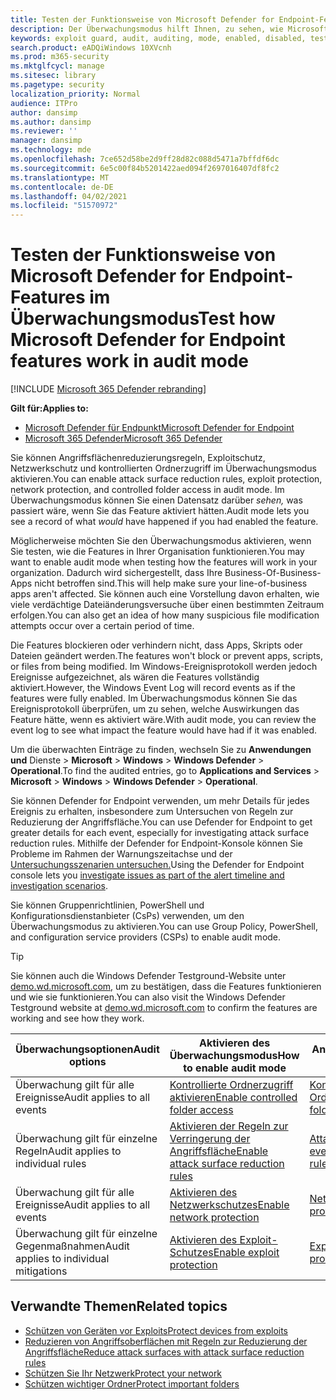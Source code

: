```yaml
---
title: Testen der Funktionsweise von Microsoft Defender for Endpoint-Features im Überwachungsmodus
description: Der Überwachungsmodus hilft Ihnen, zu sehen, wie Microsoft Defender for Endpoint Ihre Geräte schützen würde, wenn sie aktiviert wäre.
keywords: exploit guard, audit, auditing, mode, enabled, disabled, test, demo, evaluate, lab
search.product: eADQiWindows 10XVcnh
ms.prod: m365-security
ms.mktglfcycl: manage
ms.sitesec: library
ms.pagetype: security
localization_priority: Normal
audience: ITPro
author: dansimp
ms.author: dansimp
ms.reviewer: ''
manager: dansimp
ms.technology: mde
ms.openlocfilehash: 7ce652d58be2d9ff28d82c088d5471a7bffdf6dc
ms.sourcegitcommit: 6e5c00f84b5201422aed094f2697016407df8fc2
ms.translationtype: MT
ms.contentlocale: de-DE
ms.lasthandoff: 04/02/2021
ms.locfileid: "51570972"
---
```

# <a name="test-how-microsoft-defender-for-endpoint-features-work-in-audit-mode"></a><span data-ttu-id="10aa5-104">Testen der Funktionsweise von Microsoft Defender for Endpoint-Features im Überwachungsmodus</span><span class="sxs-lookup"><span data-stu-id="10aa5-104">Test how Microsoft Defender for Endpoint features work in audit mode</span></span>

[!INCLUDE [Microsoft 365 Defender rebranding](../../includes/microsoft-defender.md)]

<span data-ttu-id="10aa5-105">**Gilt für:**</span><span class="sxs-lookup"><span data-stu-id="10aa5-105">**Applies to:**</span></span>
- [<span data-ttu-id="10aa5-106">Microsoft Defender für Endpunkt</span><span class="sxs-lookup"><span data-stu-id="10aa5-106">Microsoft Defender for Endpoint</span></span>](https://go.microsoft.com/fwlink/?linkid=2154037)
- [<span data-ttu-id="10aa5-107">Microsoft 365 Defender</span><span class="sxs-lookup"><span data-stu-id="10aa5-107">Microsoft 365 Defender</span></span>](https://go.microsoft.com/fwlink/?linkid=2118804)


<span data-ttu-id="10aa5-108">Sie können Angriffsflächenreduzierungsregeln, Exploitschutz, Netzwerkschutz und kontrollierten Ordnerzugriff im Überwachungsmodus aktivieren.</span><span class="sxs-lookup"><span data-stu-id="10aa5-108">You can enable attack surface reduction rules, exploit protection, network protection, and controlled folder access in audit mode.</span></span> <span data-ttu-id="10aa5-109">Im Überwachungsmodus können Sie einen Datensatz darüber *sehen,* was passiert wäre, wenn Sie das Feature aktiviert hätten.</span><span class="sxs-lookup"><span data-stu-id="10aa5-109">Audit mode lets you see a record of what *would* have happened if you had enabled the feature.</span></span>

<span data-ttu-id="10aa5-110">Möglicherweise möchten Sie den Überwachungsmodus aktivieren, wenn Sie testen, wie die Features in Ihrer Organisation funktionieren.</span><span class="sxs-lookup"><span data-stu-id="10aa5-110">You may want to enable audit mode when testing how the features will work in your organization.</span></span> <span data-ttu-id="10aa5-111">Dadurch wird sichergestellt, dass Ihre Business-Of-Business-Apps nicht betroffen sind.</span><span class="sxs-lookup"><span data-stu-id="10aa5-111">This will help make sure your line-of-business apps aren't affected.</span></span> <span data-ttu-id="10aa5-112">Sie können auch eine Vorstellung davon erhalten, wie viele verdächtige Dateiänderungsversuche über einen bestimmten Zeitraum erfolgen.</span><span class="sxs-lookup"><span data-stu-id="10aa5-112">You can also get an idea of how many suspicious file modification attempts occur over a certain period of time.</span></span>

<span data-ttu-id="10aa5-113">Die Features blockieren oder verhindern nicht, dass Apps, Skripts oder Dateien geändert werden.</span><span class="sxs-lookup"><span data-stu-id="10aa5-113">The features won't block or prevent apps, scripts, or files from being modified.</span></span> <span data-ttu-id="10aa5-114">Im Windows-Ereignisprotokoll werden jedoch Ereignisse aufgezeichnet, als wären die Features vollständig aktiviert.</span><span class="sxs-lookup"><span data-stu-id="10aa5-114">However, the Windows Event Log will record events as if the features were fully enabled.</span></span> <span data-ttu-id="10aa5-115">Im Überwachungsmodus können Sie das Ereignisprotokoll überprüfen, um zu sehen, welche Auswirkungen das Feature hätte, wenn es aktiviert wäre.</span><span class="sxs-lookup"><span data-stu-id="10aa5-115">With audit mode, you can review the event log to see what impact the feature would have had if it was enabled.</span></span>

<span data-ttu-id="10aa5-116">Um die überwachten Einträge zu finden, wechseln Sie zu **Anwendungen und** Dienste  >  **Microsoft**  >  **Windows**  >  **Windows Defender**  >  **Operational**.</span><span class="sxs-lookup"><span data-stu-id="10aa5-116">To find the audited entries, go to **Applications and Services** > **Microsoft** > **Windows** > **Windows Defender** > **Operational**.</span></span>

<span data-ttu-id="10aa5-117">Sie können Defender for Endpoint verwenden, um mehr Details für jedes Ereignis zu erhalten, insbesondere zum Untersuchen von Regeln zur Reduzierung der Angriffsfläche.</span><span class="sxs-lookup"><span data-stu-id="10aa5-117">You can use Defender for Endpoint to get greater details for each event, especially for investigating attack surface reduction rules.</span></span> <span data-ttu-id="10aa5-118">Mithilfe der Defender for Endpoint-Konsole können Sie Probleme im Rahmen der Warnungszeitachse und der [Untersuchungsszenarien untersuchen.](investigate-alerts.md)</span><span class="sxs-lookup"><span data-stu-id="10aa5-118">Using the Defender for Endpoint console lets you [investigate issues as part of the alert timeline and investigation scenarios](investigate-alerts.md).</span></span>

<span data-ttu-id="10aa5-119">Sie können Gruppenrichtlinien, PowerShell und Konfigurationsdienstanbieter (CsPs) verwenden, um den Überwachungsmodus zu aktivieren.</span><span class="sxs-lookup"><span data-stu-id="10aa5-119">You can use Group Policy, PowerShell, and configuration service providers (CSPs) to enable audit mode.</span></span>

> [!TIP]
> <span data-ttu-id="10aa5-120">Sie können auch die Windows Defender Testground-Website unter [demo.wd.microsoft.com,](https://demo.wd.microsoft.com?ocid=cx-wddocs-testground) um zu bestätigen, dass die Features funktionieren und wie sie funktionieren.</span><span class="sxs-lookup"><span data-stu-id="10aa5-120">You can also visit the Windows Defender Testground website at [demo.wd.microsoft.com](https://demo.wd.microsoft.com?ocid=cx-wddocs-testground) to confirm the features are working and see how they work.</span></span>

 <span data-ttu-id="10aa5-121">**Überwachungsoptionen**</span><span class="sxs-lookup"><span data-stu-id="10aa5-121">**Audit options**</span></span> | <span data-ttu-id="10aa5-122">**Aktivieren des Überwachungsmodus**</span><span class="sxs-lookup"><span data-stu-id="10aa5-122">**How to enable audit mode**</span></span> | <span data-ttu-id="10aa5-123">**Anzeigen von Ereignissen**</span><span class="sxs-lookup"><span data-stu-id="10aa5-123">**How to view events**</span></span>
|---------|---------|---------|
| <span data-ttu-id="10aa5-124">Überwachung gilt für alle Ereignisse</span><span class="sxs-lookup"><span data-stu-id="10aa5-124">Audit applies to all events</span></span> | [<span data-ttu-id="10aa5-125">Kontrollierte Ordnerzugriff aktivieren</span><span class="sxs-lookup"><span data-stu-id="10aa5-125">Enable controlled folder access</span></span>](enable-controlled-folders.md) | [<span data-ttu-id="10aa5-126">Kontrollierte Ordnerzugriffsereignisse</span><span class="sxs-lookup"><span data-stu-id="10aa5-126">Controlled folder access events</span></span>](evaluate-controlled-folder-access.md#review-controlled-folder-access-events-in-windows-event-viewer)
| <span data-ttu-id="10aa5-127">Überwachung gilt für einzelne Regeln</span><span class="sxs-lookup"><span data-stu-id="10aa5-127">Audit applies to individual rules</span></span> | [<span data-ttu-id="10aa5-128">Aktivieren der Regeln zur Verringerung der Angriffsfläche</span><span class="sxs-lookup"><span data-stu-id="10aa5-128">Enable attack surface reduction rules</span></span>](enable-attack-surface-reduction.md) | [<span data-ttu-id="10aa5-129">Attack surface reduction rule events</span><span class="sxs-lookup"><span data-stu-id="10aa5-129">Attack surface reduction rule events</span></span>](evaluate-attack-surface-reduction.md#review-attack-surface-reduction-events-in-windows-event-viewer)
| <span data-ttu-id="10aa5-130">Überwachung gilt für alle Ereignisse</span><span class="sxs-lookup"><span data-stu-id="10aa5-130">Audit applies to all events</span></span> | [<span data-ttu-id="10aa5-131">Aktivieren des Netzwerkschutzes</span><span class="sxs-lookup"><span data-stu-id="10aa5-131">Enable network protection</span></span>](enable-network-protection.md) | [<span data-ttu-id="10aa5-132">Netzwerkschutzereignisse</span><span class="sxs-lookup"><span data-stu-id="10aa5-132">Network protection events</span></span>](evaluate-network-protection.md#review-network-protection-events-in-windows-event-viewer)
| <span data-ttu-id="10aa5-133">Überwachung gilt für einzelne Gegenmaßnahmen</span><span class="sxs-lookup"><span data-stu-id="10aa5-133">Audit applies to individual mitigations</span></span> | [<span data-ttu-id="10aa5-134">Aktivieren des Exploit-Schutzes</span><span class="sxs-lookup"><span data-stu-id="10aa5-134">Enable exploit protection</span></span>](enable-exploit-protection.md) | [<span data-ttu-id="10aa5-135">Exploit-Schutzereignisse</span><span class="sxs-lookup"><span data-stu-id="10aa5-135">Exploit protection events</span></span>](exploit-protection.md#review-exploit-protection-events-in-windows-event-viewer)

## <a name="related-topics"></a><span data-ttu-id="10aa5-136">Verwandte Themen</span><span class="sxs-lookup"><span data-stu-id="10aa5-136">Related topics</span></span>

* [<span data-ttu-id="10aa5-137">Schützen von Geräten vor Exploits</span><span class="sxs-lookup"><span data-stu-id="10aa5-137">Protect devices from exploits</span></span>](exploit-protection.md)
* [<span data-ttu-id="10aa5-138">Reduzieren von Angriffsoberflächen mit Regeln zur Reduzierung der Angriffsfläche</span><span class="sxs-lookup"><span data-stu-id="10aa5-138">Reduce attack surfaces with attack surface reduction rules</span></span>](attack-surface-reduction.md)
* [<span data-ttu-id="10aa5-139">Schützen Sie Ihr Netzwerk</span><span class="sxs-lookup"><span data-stu-id="10aa5-139">Protect your network</span></span>](network-protection.md)
* [<span data-ttu-id="10aa5-140">Schützen wichtiger Ordner</span><span class="sxs-lookup"><span data-stu-id="10aa5-140">Protect important folders</span></span>](controlled-folders.md)
